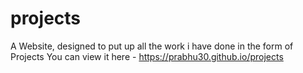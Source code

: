 # projects
A Website, designed to put up all the work i have done in the form of Projects
You can view it here - https://prabhu30.github.io/projects
